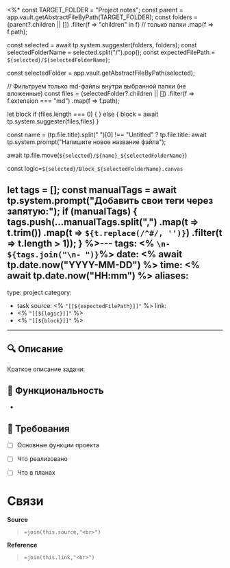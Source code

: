 <%*
const TARGET_FOLDER = "Project notes";
const parent = app.vault.getAbstractFileByPath(TARGET_FOLDER);
const folders = (parent?.children || [])
    .filter(f => "children" in f) // только папки
    .map(f => f.path);

const selected = await tp.system.suggester(folders, folders);
const selectedFolderName = selected.split("/").pop();
const expectedFilePath = `${selected}/${selectedFolderName}`;

const selectedFolder = app.vault.getAbstractFileByPath(selected);

// Фильтруем только md-файлы внутри выбранной папки (не вложенные)
const files = (selectedFolder?.children || [])
    .filter(f => f.extension === "md")
    .map(f => f.path);

let block
if (files.length === 0) {
} else {
    block = await tp.system.suggester(files,files)
    }


const name = (tp.file.title).split(" ")[0] !== "Untitled" ? tp.file.title: await tp.system.prompt("Напишите новое название файла");


await tp.file.move(`${selected}/${name}_${selectedFolderName}`)

const logic=`${selected}/Block_${selectedFolderName}.canvas`


let tags = [];
const manualTags = await tp.system.prompt("Добавить свои теги через запятую:");
if (manualTags) {
    tags.push(...manualTags.split(",")
        .map(t => t.trim())
        .map(t => `${t.replace(/^#/, '')}`) 
        .filter(t => t.length > 1));
}
%>---
tags: <% `\n- ${tags.join("\n- ")}`%>
date: <% await tp.date.now("YYYY-MM-DD") %>
time: <% await tp.date.now("HH:mm") %>
aliases: 
-
type: project
category:
- task
source: <% `"[[${expectedFilePath}]]"` %>
link: 
- <% `"[[${logic}]]"` %>
- <% `"[[${block}]]"` %>
---
## 🔍 Описание
Краткое описание задачи: 


## 🎯 Функциональность
- 


## 🎯 Требования
- [ ] Основные функции проекта
- [ ] Что реализовано
- [ ] Что в планах







# Связи

**Source**
>`=join(this.source,"<br>")`

**Reference**
>`=join(this.link,"<br>")`
